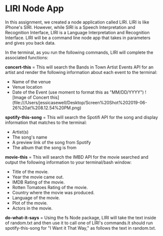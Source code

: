 # LIRI Node App

In this assignment, we created a node application called LIRI. LIRI is like iPhone's SIRI. However, while SIRI is a Speech Interpretation and Recognition Interface, LIRI is a Language Interpretation and Recognition Interface. LIRI will be a command line node app that takes in parameters and gives you back data.

In the terminal, as you run the following commands, LIRI will complete the associated functions:

**concert-this** = This will search the Bands in Town Artist Events API for an artist and render the following information about each event to the terminal:

  * Name of the venue
  * Venue location
  * Date of the Event (use moment to format this as "MM/DD/YYYY")
![Image of Concert this] (file:///Users/jessicasewell/Desktop/Screen%20Shot%202019-06-26%20at%208.12.54%20PM.png)
 
**spotify-this-song** = This will search the Spotifi API for the song and display information that matches to the terminal:

  * Artist(s)
  * The song's name
  * A preview link of the song from Spotify
  * The album that the song is from
  
**movie-this** = This will search the IMBD API for the movie searched and output the following information to your terminal/bash window:

   * Title of the movie.
   * Year the movie came out.
   * IMDB Rating of the movie.
   * Rotten Tomatoes Rating of the movie.
   * Country where the movie was produced.
   * Language of the movie.
   * Plot of the movie.
   * Actors in the movie.
   
**do-what-it-says** = Using the fs Node package, LIRI will take the text inside of random.txt and then use it to call one of LIRI's commands.It should run spotify-this-song for "I Want it That Way," as follows the text in random.txt.


